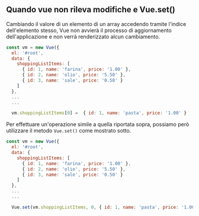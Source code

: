 ## Quando vue non rileva modifiche e Vue.set()

Cambiando il valore di un elemento di un array accedendo tramite l'indice dell'elemento stesso, Vue non avvierà il processo di aggiornamento dell'applicazione e non verrà renderizzato alcun cambiamento.

```javascript
const vm = new Vue({
  el: '#root',
  data: {
    shoppingListItems: [
      { id: 1, name: 'farina', price: '1.00' },
      { id: 2, name: 'olio', price: '5.50' },
      { id: 3, name: 'sale', price: '0.50' }
    ]
  },
  ...
  ...

  vm.shoppingListItems[0] =  { id: 1, name: 'pasta', price: '1.00' }
```

Per effettuare un'operazione simile a quella riportata sopra, possiamo però utilizzare il metodo `Vue.set()` come mostrato sotto.

```javascript
const vm = new Vue({
  el: '#root',
  data: {
    shoppingListItems: [
      { id: 1, name: 'farina', price: '1.00' },
      { id: 2, name: 'olio', price: '5.50' },
      { id: 3, name: 'sale', price: '0.50' }
    ]
  },
  ...
  ...

  Vue.set(vm.shoppingListItems, 0, { id: 1, name: 'pasta', price: '1.00' })
```
